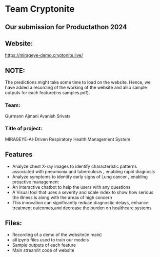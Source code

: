 # Team Cryptonite
## Our submission for Productathon 2024

## Website:
https://mirageye-demo.cryptonite.live/

## NOTE:
The predictions might take some time to load on the website. Hence, we have added a recording of the working of the website and also sample outputs for each feature(ins samples.pdf).
### Team:
Gurmann Ajmani 
Avanish Srivats
### Title of project: 
MIRAGEYE-AI-Driven Respiratory Health Management System



## Features

- Analyze chest X-ray images to identify characteristic patterns associated with pneumonia and tuberculosis , enabling rapid diagnosis
- Analyze symptoms to identify early signs of Lung cancer , enabling proactive management
- An interactive chatbot to help the users with any questions
- A Visual tool that uses a severity and scale index to show how serious the illness is along with the areas of high concern
- This innovation can significantly reduce diagnostic delays, enhance treatment outcomes,and decrease the burden on healthcare systems

## Files:
- Recording of a demo of the website(in main)
- all ipynb files used to train our models
- Sample outputs of each feature
- Main streamlit code of website






